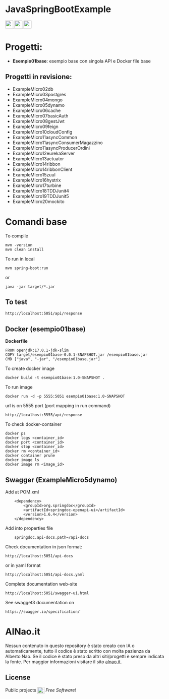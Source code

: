 # JavaSpringBootExample
<a href="https://www.alnao.it/javaee/"> 
        <img src="https://img.shields.io/badge/alnao-.it-blue?logo=amazoncloudwatch&logoColor=A6C9E2" height="25px">
        <img src="https://img.shields.io/badge/Java-ED8B00?style=plastic&logo=openjdk&logoColor=white" height="25px"/>
        <img src="https://img.shields.io/badge/SpringBoot-6DB33F?style=plastic&logo=SpringBoot&logoColor=white" height="25px" />
</a>

# Progetti:
- **Esempio01base**: esempio base con singola API e Docker file base

## Progetti in revisione:
- ExampleMicro02db
- ExampleMicro03postgres
- ExampleMicro04mongo
- ExampleMicro05dynamo
- ExampleMicro06cache
- ExampleMicro07basicAuth
- ExampleMicro08gestJwt
- ExampleMicro09feign
- ExampleMicro10cloudConfig
- ExampleMicro11asyncCommon
- ExampleMicro11asyncConsumerMagazzino
- ExampleMicro11asyncProducerOrdini
- ExampleMicro12eurekaServer
- ExampleMicro13actuator
- ExampleMicro14ribbon
- ExampleMicro14ribbonClient
- ExampleMicro15zuul
- ExampleMicro16hystrix
- ExampleMicro17turbine
- ExampleMicro18TDDJunit4
- ExampleMicro19TDDJunit5
- ExampleMicro20mockito

# Comandi base

To compile
 
```
mvn -version
mvn clean install
```

To run in local

```
mvn spring-boot:run
```


or 
```
java -jar target/*.jar
```


## To test

```
http://localhost:5051/api/response
```


## Docker (esempio01base)

**Dockerfile**

```
FROM openjdk:17.0.1-jdk-slim
COPY target/esempio01base-0.0.1-SNAPSHOT.jar /esempio01base.jar
CMD ["java", "-jar", "/esempio01base.jar"]
```


To create docker image

```
docker build -t esempio01base:1.0-SNAPSHOT .
```


To run image 

```
docker run -d -p 5555:5051 esempio01base:1.0-SNAPSHOT
```

url is on 5555 port (port mapping in run command) 

```
http://localhost:5555/api/response
```


To check docker-container

```
docker ps
docker logs <container_id>
docker port <container_id>
docker stop <container_id>
docker rm <container_id>
docker container prune 
docker image ls
docker image rm <image_id>
```


## Swagger (ExampleMicro5dynamo)


Add at POM.xml

```
	<dependency>
	    <groupId>org.springdoc</groupId>
	    <artifactId>springdoc-openapi-ui</artifactId>
	    <version>1.6.4</version>
	</dependency>
```
Add into properties file

```
	springdoc.api-docs.path=/api-docs
```

Check documentation in json format:
```
http://localhost:5051/api-docs
```
or in yaml format
```
http://localhost:5051/api-docs.yaml
```

Complete documentation web-site
```
http://localhost:5051/swagger-ui.html
```

See swagget3 documentation on 
```
https://swagger.io/specification/
```




# AlNao.it
Nessun contenuto in questo repository è stato creato con IA o automaticamente, tutto il codice è stato scritto con molta pazienza da Alberto Nao. Se il codice è stato preso da altri siti/progetti è sempre indicata la fonte. Per maggior informazioni visitare il sito [alnao.it](https://www.alnao.it/).

## License
Public projects 
<a href="https://it.wikipedia.org/wiki/GNU_General_Public_License"  valign="middle"><img src="https://img.shields.io/badge/License-GNU-blue" style="height:22px;"  valign="middle"></a> 
*Free Software!*




